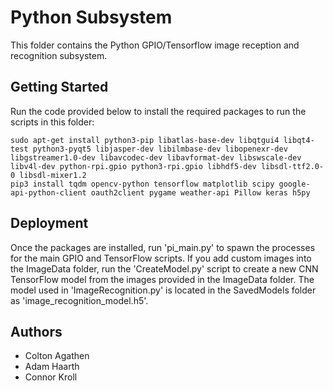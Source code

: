 # Python Subsystem
This folder contains the Python GPIO/Tensorflow image reception and recognition subsystem.

## Getting Started
Run the code provided below to install the required packages to run the scripts in this folder:
```
sudo apt-get install python3-pip libatlas-base-dev libqtgui4 libqt4-test python3-pyqt5 libjasper-dev libilmbase-dev libopenexr-dev libgstreamer1.0-dev libavcodec-dev libavformat-dev libswscale-dev libv4l-dev python-rpi.gpio python3-rpi.gpio libhdf5-dev libsdl-ttf2.0-0 libsdl-mixer1.2
pip3 install tqdm opencv-python tensorflow matplotlib scipy google-api-python-client oauth2client pygame weather-api Pillow keras h5py
```

## Deployment
Once the packages are installed, run 'pi_main.py' to spawn the processes for the main GPIO and TensorFlow scripts. 
If you add custom images into the ImageData folder, run the 'CreateModel.py' script to create a new CNN 
TensorFlow model from the images provided in the ImageData folder. The model used in 'ImageRecognition.py' 
is located in the SavedModels folder as 'image_recognition_model.h5'.

## Authors
* Colton Agathen
* Adam Haarth
* Connor Kroll

